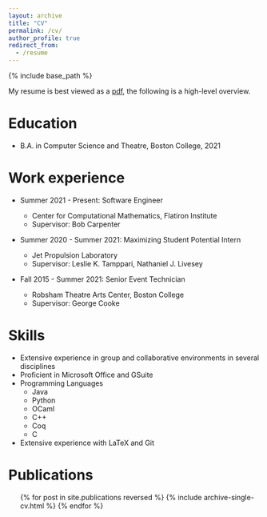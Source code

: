 ```yaml
---
layout: archive
title: "CV"
permalink: /cv/
author_profile: true
redirect_from:
  - /resume
---
```


{% include base_path %}

My resume is best viewed as a [pdf](/files/Ward_Brian_Resume_Sept21.pdf),
the following is a high-level overview.
<br/>

Education
======
* B.A. in Computer Science and Theatre, Boston College, 2021

Work experience
======
* Summer 2021 - Present: Software Engineer
  * Center for Computational Mathematics, Flatiron Institute
  * Supervisor: Bob Carpenter

* Summer 2020 - Summer 2021: Maximizing Student Potential Intern
  * Jet Propulsion Laboratory
  * Supervisor: Leslie K. Tamppari, Nathaniel J. Livesey

* Fall 2015 - Summer 2021: Senior Event Technician
  * Robsham Theatre Arts Center, Boston College
  * Supervisor: George Cooke

Skills
======
*	Extensive experience in group and collaborative environments in several disciplines
*	Proficient in Microsoft Office and GSuite
*	Programming Languages
    - Java
    - Python
    - OCaml
    - C++
    - Coq
    - C
*	Extensive experience with LaTeX and Git


Publications
======
  <ul>{% for post in site.publications reversed %}
    {% include archive-single-cv.html %}
  {% endfor %}</ul>
